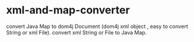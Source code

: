 # xml-and-map-converter
convert Java Map to dom4j Document (dom4j xml object , easy to convert String or xml File). convert xml String or File to Java Map.
